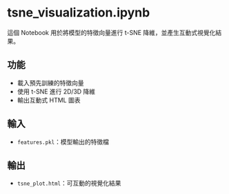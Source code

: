 # tsne_visualization.ipynb

這個 Notebook 用於將模型的特徵向量進行 t-SNE 降維，並產生互動式視覺化結果。

## 功能
- 載入預先訓練的特徵向量
- 使用 t-SNE 進行 2D/3D 降維
- 輸出互動式 HTML 圖表

## 輸入
- `features.pkl`：模型輸出的特徵檔

## 輸出
- `tsne_plot.html`：可互動的視覺化結果
